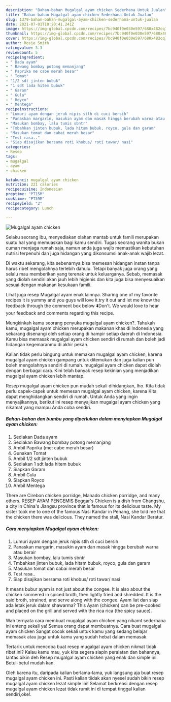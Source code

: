 ```yaml
---
description: "Bahan-bahan Mugalgal ayam chicken Sederhana Untuk Jualan"
title: "Bahan-bahan Mugalgal ayam chicken Sederhana Untuk Jualan"
slug: 1379-bahan-bahan-mugalgal-ayam-chicken-sederhana-untuk-jualan
date: 2021-07-01T10:20:41.241Z
image: https://img-global.cpcdn.com/recipes/7bc940f0e030e597/680x482cq70/mugalgal-ayam-chicken-foto-resep-utama.jpg
thumbnail: https://img-global.cpcdn.com/recipes/7bc940f0e030e597/680x482cq70/mugalgal-ayam-chicken-foto-resep-utama.jpg
cover: https://img-global.cpcdn.com/recipes/7bc940f0e030e597/680x482cq70/mugalgal-ayam-chicken-foto-resep-utama.jpg
author: Rosie Smith
ratingvalue: 3.3
reviewcount: 5
recipeingredient:
- " Dada ayam"
- " Bawang bombay potong memanjang"
- " Paprika me cabe merah besar"
- " Tomat"
- "1/2 sdt jinten bubuk"
- "1 sdt lada hitem bubuk"
- " Garam"
- " Gula"
- " Royco"
- " Mentega"
recipeinstructions:
- "Lumuri ayam dengan jeruk nipis stlh di cuci bersih"
- "Panaskan margarin, masukin ayam dan masak hingga berubah warna atau berair"
- "Masukan bombay, lalu tumis sbntr"
- "Tmbahkan jinten bubuk, lada hitam bubuk, royco, gula dan garam"
- "Masukan tomat dan cabai merah besar"
- "Test rasa.."
- "Siap disajikan bersama roti khobus/ roti tawar/ nasi"
categories:
- Resep
tags:
- mugalgal
- ayam
- chicken

katakunci: mugalgal ayam chicken 
nutrition: 221 calories
recipecuisine: Indonesian
preptime: "PT15M"
cooktime: "PT39M"
recipeyield: "2"
recipecategory: Lunch

---
```



![Mugalgal ayam chicken](https://img-global.cpcdn.com/recipes/7bc940f0e030e597/680x482cq70/mugalgal-ayam-chicken-foto-resep-utama.jpg)

Selaku seorang ibu, menyediakan olahan mantab untuk famili merupakan suatu hal yang memuaskan bagi kamu sendiri. Tugas seorang  wanita bukan cuman menjaga rumah saja, namun anda juga wajib memastikan kebutuhan nutrisi terpenuhi dan juga hidangan yang dikonsumsi anak-anak wajib lezat.

Di waktu  sekarang, kita sebenarnya bisa memesan hidangan instan tanpa harus ribet mengolahnya terlebih dahulu. Tetapi banyak juga orang yang selalu mau memberikan yang terenak untuk keluarganya. Sebab, memasak yang diolah sendiri akan jauh lebih higienis dan kita juga bisa menyesuaikan sesuai dengan makanan kesukaan famili. 

Lihat juga resep Mugalgal ayam enak lainnya. Sharing one of my favorite recipes it is yummy and you guys will love it.try it out and let me know the feedback through the comment box below ⬇️Don&#39;t. We would love to hear your feedback and comments regarding this recipe.

Mungkinkah kamu seorang penyuka mugalgal ayam chicken?. Tahukah kamu, mugalgal ayam chicken merupakan makanan khas di Indonesia yang sekarang disenangi oleh setiap orang di hampir setiap daerah di Indonesia. Kamu bisa memasak mugalgal ayam chicken sendiri di rumah dan boleh jadi hidangan kegemaranmu di akhir pekan.

Kalian tidak perlu bingung untuk memakan mugalgal ayam chicken, karena mugalgal ayam chicken gampang untuk ditemukan dan juga kalian pun boleh mengolahnya sendiri di rumah. mugalgal ayam chicken dapat diolah dengan berbagai cara. Kini telah banyak resep kekinian yang menjadikan mugalgal ayam chicken lebih mantap.

Resep mugalgal ayam chicken pun mudah sekali dihidangkan, lho. Kita tidak perlu capek-capek untuk memesan mugalgal ayam chicken, karena Kita dapat menghidangkan sendiri di rumah. Untuk Anda yang ingin menyajikannya, berikut ini resep menyajikan mugalgal ayam chicken yang nikamat yang mampu Anda coba sendiri.

<!--inarticleads1-->

##### Bahan-bahan dan bumbu yang diperlukan dalam menyiapkan Mugalgal ayam chicken:

1. Sediakan  Dada ayam
1. Sediakan  Bawang bombay potong memanjang
1. Ambil  Paprika (me: cabe merah besar)
1. Gunakan  Tomat
1. Ambil 1/2 sdt jinten bubuk
1. Sediakan 1 sdt lada hitem bubuk
1. Siapkan  Garam
1. Ambil  Gula
1. Siapkan  Royco
1. Ambil  Mentega


There are Cirebon chicken porridge, Manado chicken porridge, and many others. RESEP AYAM PENGEMIS Beggar&#39;s Chicken is a dish from Changshu, a city in China&#39;s Jiangsu province that is famous for its delicious taste. My sister took me to one of the famous Nasi Kandar in Penang, she told me that the chicken there was delicious. They named the stall, Nasi Kandar Beratur. 

<!--inarticleads2-->

##### Cara menyiapkan Mugalgal ayam chicken:

1. Lumuri ayam dengan jeruk nipis stlh di cuci bersih
1. Panaskan margarin, masukin ayam dan masak hingga berubah warna atau berair
1. Masukan bombay, lalu tumis sbntr
1. Tmbahkan jinten bubuk, lada hitam bubuk, royco, gula dan garam
1. Masukan tomat dan cabai merah besar
1. Test rasa..
1. Siap disajikan bersama roti khobus/ roti tawar/ nasi


It means bubur ayam is not just about the congee. It is also about the chicken simmered in spiced broth, then lightly fried and shredded. It is the said broth, strained, and serve along with the congee. Ayam liat dan siap ada letak jeruk dalam shawarma? This Ayam (chicken) can be pre-cooked and placed on the grill and served with the rica rica (the spicy sauce). 

Wah ternyata cara membuat mugalgal ayam chicken yang nikamt sederhana ini enteng sekali ya! Semua orang dapat membuatnya. Cara buat mugalgal ayam chicken Sangat cocok sekali untuk kamu yang sedang belajar memasak atau juga untuk kamu yang sudah hebat dalam memasak.

Tertarik untuk mencoba buat resep mugalgal ayam chicken nikmat tidak ribet ini? Kalau kamu mau, yuk kita segera siapin peralatan dan bahannya, lantas bikin deh Resep mugalgal ayam chicken yang enak dan simple ini. Betul-betul mudah kan. 

Oleh karena itu, daripada kalian berlama-lama, yuk langsung aja buat resep mugalgal ayam chicken ini. Pasti kalian tiidak akan nyesel sudah bikin resep mugalgal ayam chicken lezat simple ini! Selamat berkreasi dengan resep mugalgal ayam chicken lezat tidak rumit ini di tempat tinggal kalian sendiri,oke!.


